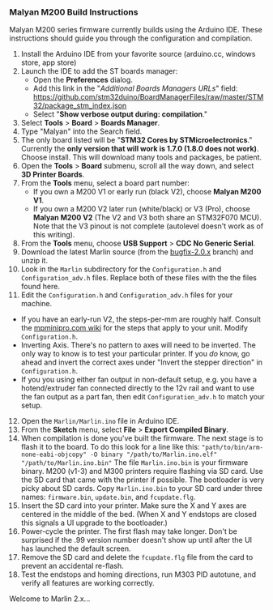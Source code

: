 ### Malyan M200 Build Instructions

Malyan M200 series firmware currently builds using the Arduino IDE. These instructions should
guide you through the configuration and compilation.

1. Install the Arduino IDE from your favorite source (arduino.cc, windows store, app store)
2. Launch the IDE to add the ST boards manager:
   - Open the **Preferences** dialog.
   - Add this link in the "*Additional Boards Managers URLs*" field:
      https://github.com/stm32duino/BoardManagerFiles/raw/master/STM32/package_stm_index.json
   - Select "**Show verbose output during: compilation**."
3. Select **Tools** > **Board** > **Boards Manager**.
4. Type "Malyan" into the Search field.
5. The only board listed will be "**STM32 Cores by STMicroelectronics**." Currently the **only version that will work is 1.7.0 (1.8.0 does not work)**. Choose install. This will download many tools and packages, be patient.
6. Open the **Tools** > **Board** submenu, scroll all the way down, and select **3D Printer Boards**.
7. From the **Tools** menu, select a board part number:
   - If you own a M200 V1 or early run (black V2), choose **Malyan M200 V1**.
   - If you own a M200 V2 later run (white/black) or V3 (Pro), choose **Malyan M200 V2** (The V2 and V3 both share an STM32F070 MCU). Note that the V3 pinout is not complete (autolevel doesn't work as of this writing).
8. From the **Tools** menu, choose **USB Support** > **CDC No Generic Serial**.
9. Download the latest Marlin source (from the [bugfix-2.0.x](https://github.com/MarlinFirmware/Marlin/tree/bugfix-2.0.x) branch) and unzip it.
10. Look in the `Marlin` subdirectory for the `Configuration.h` and `Configuration_adv.h` files. Replace both of these files with the the files found here. 
11. Edit the `Configuration.h` and `Configuration_adv.h` files for your machine.
   * If you have an early-run V2, the steps-per-mm are roughly half. Consult the [mpminipro.com wiki](https://mpminipro.com/) for the steps that apply to your unit. Modify `Configuration.h`.
   * Inverting Axis. There's no pattern to axes will need to be inverted. The only way to know is to test your particular printer. If you *do* know, go ahead and invert the correct axes under "Invert the stepper direction" in `Configuration.h`.
   * If you you using either fan output in non-default setup, e.g. you have a hotend/extruder fan connected directly to the 12v rail and want to use the fan output as a part fan, then edit `Configuration_adv.h` to match your setup.
12. Open the `Marlin/Marlin.ino` file in Arduino IDE.
13. From the **Sketch** menu, select **File** > **Export Compiled Binary**.
14. When compilation is done you've built the firmware. The next stage is to flash it to the board. To do this look for a line like this: `"path/to/bin/arm-none-eabi-objcopy" -O binary "/path/to/Marlin.ino.elf" "/path/to/Marlin.ino.bin"`
  The file `Marlin.ino.bin` is your firmware binary. M200 (v1-3) and M300 printers require flashing via SD card. Use the SD card that came with the printer if possible. The bootloader is very picky about SD cards. Copy `Marlin.ino.bin` to your SD card under three names: `firmware.bin`, `update.bin`, and `fcupdate.flg`.
15. Insert the SD card into your printer. Make sure the X and Y axes are centered in the middle of the bed. (When X and Y endstops are closed this signals a UI upgrade to the bootloader.)
16. Power-cycle the printer. The first flash may take longer. Don't be surprised if the .99 version number doesn't show up until after the UI has launched the default screen.
17. Remove the SD card and delete the `fcupdate.flg` file from the card to prevent an accidental re-flash.
18. Test the endstops and homing directions, run M303 PID autotune, and verify all features are working correctly.

Welcome to Marlin 2.x...
